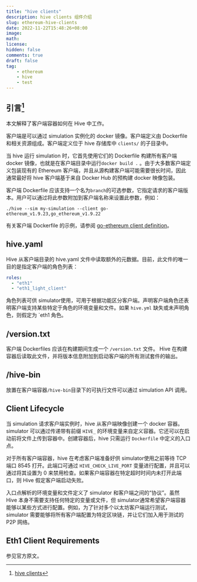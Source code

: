 ```yaml
---
title: "hive clients"
description: hive clients 组件介绍
slug: ethereum-hive-clients
date: 2022-11-22T15:48:26+08:00
image:
math:
license:
hidden: false
comments: true
draft: false
tag:
    - ethereum
    - hive
    - test
---
```


## 引言[^1]

本文解释了客户端容器如何在 Hive 中工作。

客户端是可以通过 simulation 实例化的 docker 镜像。客户端定义由 Dockerfile 和相关资源组成。客户端定义位于 hive 存储库中 `clients/` 的子​​目录中。

当 hive 运行 simulation 时，它首先使用它们的 Dockerfile 构建所有客户端 docker 镜像，也就是在客户端目录中运行`docker build .` 。由于大多数客户端定义包装现有的 Ethereum 客户端，并且从源构建客户端可能需要很长时间，因此通常最好将 hive 客户端基于来自 Docker Hub 的预构建 docker 映像包装。

客户端 Dockerfile 应该支持一个名为`branch`的可选参数，它指定请求的客户端版本。用户可以通过将此参数附加到客户端名称来设置此参数，例如：

`./hive --sim my-simulation --client go-ethereum_v1.9.23,go_ethereum_v1.9.22`

有关客户端 Dockerfile 的示例，请参阅 [go-ethereum client definition](https://github.com/ethereum/hive/blob/master/clients/go-ethereum/Dockerfile)。

## hive.yaml

Hive 从客户端目录的 hive.yaml 文件中读取额外的元数据。目前，此文件的唯一目的是指定客户端的角色列表：

```yaml
roles:
  - "eth1"
  - "eth1_light_client"
```

角色列表可供 simulator使用，可用于根据功能区分客户端。声明客户端角色还表明客户端支持某些特定于角色的环境变量和文件。如果 `hive.yml` 缺失或未声明角色，则假定为 `eth1 角色。

## /version.txt

客户端 Dockerfiles 应该在构建期间生成一个 `/version.txt` 文件。 Hive 在构建容器后读取此文件，并将版本信息附加到启动客户端的所有测试套件的输出。

## /hive-bin

放置在客户端容器`/hive-bin`目录下的可执行文件可以通过 simulation  API 调用。

## Client Lifecycle

当 simulation 请求客户端实例时，hive 从客户端映像创建一个 docker 容器。 simulator 可以通过传递带有前缀 `HIVE_` 的环境变量来自定义容器。它还可以在启动前将文件上传到容器中。创建容器后，hive 只需运行 `Dockerfile` 中定义的入口点。

对于所有客户端容器，hive 在考虑客户端准备好供 simulator使用之前等待 TCP 端口 8545 打开。此端口可通过 `HIVE_CHECK_LIVE_PORT` 变量进行配置，并且可以通过将其设置为 0 来禁用检查。如果客户端容器在特定超时时间内未打开此端口，则 Hive 假定客户端启动失败。

入口点解析的环境变量和文件定义了 simulator 和客户端之间的“协议”。虽然 Hive 本身不需要支持任何特定的变量或文件，但 simulator通常希望客户端容器能够以某些方式进行配置。例如，为了针对多个以太坊客户端运行测试， simulator 需要能够将所有客户端配置为特定区块链，并让它们加入用于测试的 P2P 网络。

## Eth1 Client Requirements

参见官方原文。

[^1]: [hive clients](https://github.com/ethereum/hive/blob/master/docs/clients.md)
